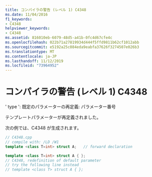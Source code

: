 ```yaml
---
title: コンパイラの警告 (レベル 1) C4348
ms.date: 11/04/2016
f1_keywords:
- C4348
helpviewer_keywords:
- C4348
ms.assetid: 816010eb-6079-48d5-a41b-0fc4d67cfe4c
ms.openlocfilehash: 022b71a27819934d444f5ffd9811b62cf1012abb
ms.sourcegitcommit: e5192a25c084eda9eabfa37626f3274507e026b3
ms.translationtype: MT
ms.contentlocale: ja-JP
ms.lasthandoff: 11/12/2019
ms.locfileid: "73964952"
---
```

# <a name="compiler-warning-level-1-c4348"></a>コンパイラの警告 (レベル 1) C4348

' type ': 既定のパラメーターの再定義: パラメーター番号

テンプレートパラメーターが再定義されました。

次の例では、C4348 が生成されます。

```cpp
// C4348.cpp
// compile with: /LD /W1
template <class T=int> struct A;   // forward declaration

template <class T=int> struct A { };
// C4348, redefinition of default parameter
// try the following line instead
// template <class T> struct A { };
```